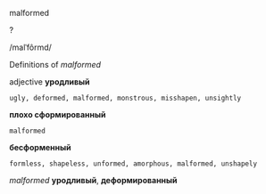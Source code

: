 malformed

?

/malˈfôrmd/

Definitions of _malformed_

adjective
**уродливый**

    ugly, deformed, malformed, monstrous, misshapen, unsightly
**плохо сформированный**

    malformed
**бесформенный**

    formless, shapeless, unformed, amorphous, malformed, unshapely

_malformed_
**уродливый**, **деформированный**